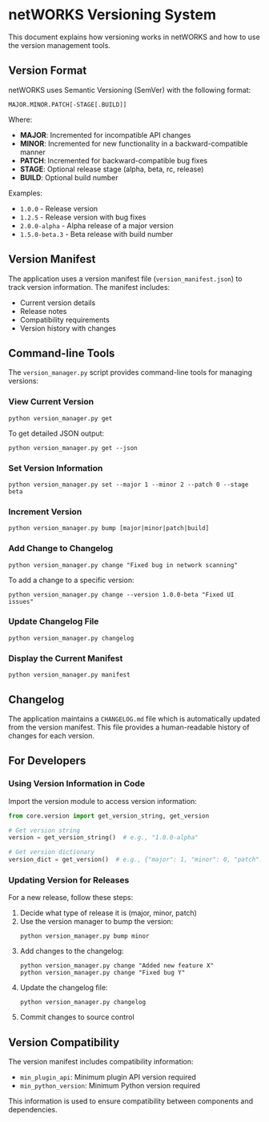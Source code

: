 # netWORKS Versioning System

This document explains how versioning works in netWORKS and how to use the version management tools.

## Version Format

netWORKS uses Semantic Versioning (SemVer) with the following format:

```
MAJOR.MINOR.PATCH[-STAGE[.BUILD]]
```

Where:
- **MAJOR**: Incremented for incompatible API changes
- **MINOR**: Incremented for new functionality in a backward-compatible manner
- **PATCH**: Incremented for backward-compatible bug fixes
- **STAGE**: Optional release stage (alpha, beta, rc, release)
- **BUILD**: Optional build number

Examples:
- `1.0.0` - Release version
- `1.2.5` - Release version with bug fixes
- `2.0.0-alpha` - Alpha release of a major version
- `1.5.0-beta.3` - Beta release with build number

## Version Manifest

The application uses a version manifest file (`version_manifest.json`) to track version information. The manifest includes:

- Current version details
- Release notes
- Compatibility requirements
- Version history with changes

## Command-line Tools

The `version_manager.py` script provides command-line tools for managing versions:

### View Current Version

```
python version_manager.py get
```

To get detailed JSON output:

```
python version_manager.py get --json
```

### Set Version Information

```
python version_manager.py set --major 1 --minor 2 --patch 0 --stage beta
```

### Increment Version

```
python version_manager.py bump [major|minor|patch|build]
```

### Add Change to Changelog

```
python version_manager.py change "Fixed bug in network scanning"
```

To add a change to a specific version:

```
python version_manager.py change --version 1.0.0-beta "Fixed UI issues"
```

### Update Changelog File

```
python version_manager.py changelog
```

### Display the Current Manifest

```
python version_manager.py manifest
```

## Changelog

The application maintains a `CHANGELOG.md` file which is automatically updated from the version manifest. This file provides a human-readable history of changes for each version.

## For Developers

### Using Version Information in Code

Import the version module to access version information:

```python
from core.version import get_version_string, get_version

# Get version string
version = get_version_string()  # e.g., "1.0.0-alpha"

# Get version dictionary
version_dict = get_version()  # e.g., {"major": 1, "minor": 0, "patch": 0, "stage": "alpha", "build": 0}
```

### Updating Version for Releases

For a new release, follow these steps:

1. Decide what type of release it is (major, minor, patch)
2. Use the version manager to bump the version:
   ```
   python version_manager.py bump minor
   ```
3. Add changes to the changelog:
   ```
   python version_manager.py change "Added new feature X"
   python version_manager.py change "Fixed bug Y"
   ```
4. Update the changelog file:
   ```
   python version_manager.py changelog
   ```
5. Commit changes to source control

## Version Compatibility

The version manifest includes compatibility information:

- `min_plugin_api`: Minimum plugin API version required
- `min_python_version`: Minimum Python version required

This information is used to ensure compatibility between components and dependencies. 